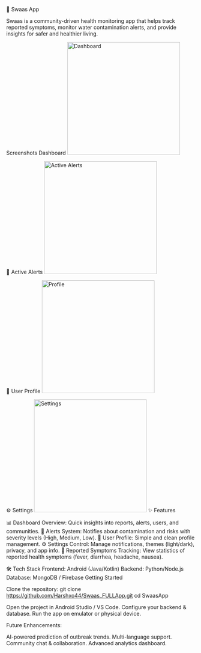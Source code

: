 🌱 Swaas App

Swaas is a community-driven health monitoring app that helps track reported symptoms, monitor water contamination alerts, and provide insights for safer and healthier living.

 Screenshots
 Dashboard
<img src="![Image](https://github.com/user-attachments/assets/3f2a8722-950f-4854-b871-67d0c0da872d)
" alt="Dashboard" width="300"/>


🚨 Active Alerts
<img src="![Image](https://github.com/user-attachments/assets/beb8759a-6783-46e1-9d9d-ce02c7cae23a)
" alt="Active Alerts" width="300"/>


👤 User Profile
<img src="![Image](https://github.com/user-attachments/assets/925a748c-018e-46f0-9271-c8f2788cfae1)
" alt="Profile" width="300"/>


⚙️ Settings
<img src="![Image](https://github.com/user-attachments/assets/eca669f2-d6c6-4461-bb3a-8c00676a6857)
" alt="Settings" width="300"/>
✨ Features

📊 Dashboard Overview: Quick insights into reports, alerts, users, and communities.
🚨 Alerts System: Notifies about contamination and risks with severity levels (High, Medium, Low).
👤 User Profile: Simple and clean profile management.
⚙️ Settings Control: Manage notifications, themes (light/dark), privacy, and app info.
🦠 Reported Symptoms Tracking: View statistics of reported health symptoms (fever, diarrhea, headache, nausea).

🛠️ Tech Stack
Frontend: Android (Java/Kotlin)
Backend: Python/Node.js
Database: MongoDB / Firebase
 Getting Started

Clone the repository:
git clone https://github.com/Harshxo44/Swaas_FULLApp.git
cd SwaasApp


Open the project in Android Studio / VS Code.
Configure your backend & database.
Run the app on emulator or physical device.

 Future Enhancements:

AI-powered prediction of outbreak trends.
Multi-language support.
Community chat & collaboration.
Advanced analytics dashboard.
